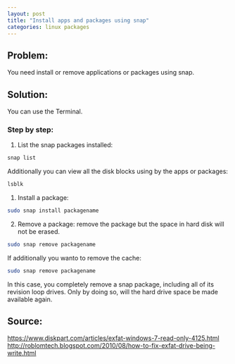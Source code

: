 ```yaml
---
layout: post
title: "Install apps and packages using snap"
categories: linux packages
---
```


## Problem: 

You need install or remove applications or packages using snap.

## Solution:

You can use the Terminal.

### Step by step:

1. List the snap packages installed:
```bash
snap list
```
Additionally you can view all the disk blocks using by the apps or packages:
```bash
lsblk
```

1. Install a package:
```bash
sudo snap install packagename
```

2. Remove a package:
remove the package but the space in hard disk will not be erased.
```bash
sudo snap remove packagename
```

If additionally you wanto to remove the cache:
```bash
sudo snap remove packagename
```
In this case, you completely remove a snap package, including all of its revision loop drives. Only by doing so, will the hard drive space be made available again.

## Source:

<https://www.diskpart.com/articles/exfat-windows-7-read-only-4125.html>  
<http://roblomtech.blogspot.com/2010/08/how-to-fix-exfat-drive-being-write.html>
